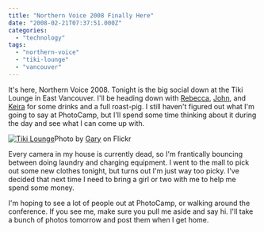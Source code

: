 ```yaml
---
title: "Northern Voice 2008 Finally Here"
date: "2008-02-21T07:37:51.000Z"
categories: 
  - "technology"
tags: 
  - "northern-voice"
  - "tiki-lounge"
  - "vancouver"
---
```


It's here, Northern Voice 2008. Tonight is the big social down at the Tiki Lounge in East Vancouver. I'll be heading down with [Rebecca](http://miss604.com), [John](http://johnbollwitt.com), and [Keira](http://keira-anne.com) for some drinks and a full roast-pig. I still haven't figured out what I'm going to say at PhotoCamp, but I'll spend some time thinking about it during the day and see what I can come up with.

[![Tiki Lounge](http://www.migratorynerd.com/wp-content/uploads/2008/02/1047167978_2818021f6d.jpg)](http://www.flickr.com/photos/friskyb/1047167978/)Photo by [Gary](http://www.flickr.com/people/friskyb/) on Flickr

Every camera in my house is currently dead, so I'm frantically bouncing between doing laundry and charging equipment. I went to the mall to pick out some new clothes tonight, but turns out I'm just way too picky. I've decided that next time I need to bring a girl or two with me to help me spend some money.

I'm hoping to see a lot of people out at PhotoCamp, or walking around the conference. If you see me, make sure you pull me aside and say hi. I'll take a bunch of photos tomorrow and post them when I get home.
